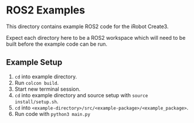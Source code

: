 # ROS2 Examples
This directory contains example ROS2 code for the iRobot Create3. 

Expect each directory here to be a ROS2 workspace which will need to be built before the example code can be run.

## Example Setup
1. `cd` into example directory.
2. Run `colcon build`.
3. Start new terminal session.
4. `cd` into example directory and source setup with `source install/setup.sh`.
5. `cd` into `<example-directory>/src/<example-package>/<example_package>`.
6. Run code with `python3 main.py`
